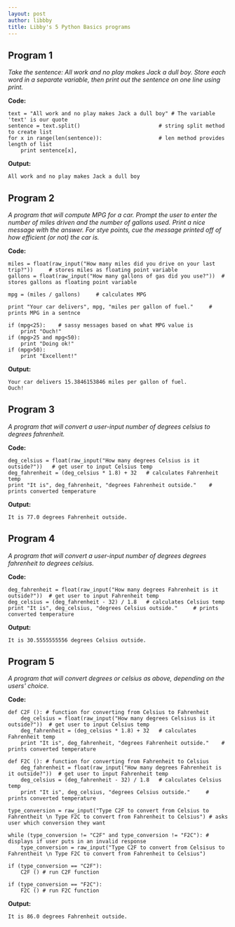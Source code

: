 ```yaml
---
layout: post
author: libbby
title: Libby's 5 Python Basics programs
---
```


## Program 1
*Take the sentence: All work and no play makes Jack a dull boy. Store each word in a separate variable, then print out the sentence on one line using print.*

**Code:**
```
text = "All work and no play makes Jack a dull boy" # The variable 'text' is our quote
sentence = text.split() 				        # string split method to create list
for x in range(len(sentence)): 				    # len method provides length of list
    print sentence[x],
```
**Output:**
```
All work and no play makes Jack a dull boy
```

## Program 2
*A program that will compute MPG for a car. Prompt the user to enter the number of miles driven and the number of gallons used. Print a nice message with the answer. For stye points, cue the message printed off of how efficient (or not) the car is.*

**Code:**
```
miles = float(raw_input("How many miles did you drive on your last trip?")) 	# stores miles as floating point variable
gallons = float(raw_input("How many gallons of gas did you use?")) 	# stores gallons as floating point variable

mpg = (miles / gallons) 	# calculates MPG

print "Your car delivers", mpg, "miles per gallon of fuel." 	# prints MPG in a sentnce

if (mpg<25):	# sassy messages based on what MPG value is
	print "Ouch!"
if (mpg>25 and mpg<50):
    print "Doing ok!"
if (mpg>50):
    print "Excellent!"
```
**Output:**
```
Your car delivers 15.3846153846 miles per gallon of fuel.
Ouch!
```

## Program 3
*A program that will convert a user-input number of degrees celsius to degrees fahrenheit.*

**Code:**
```
deg_celsius = float(raw_input("How many degrees Celsius is it outside?")) 	# get user to input Celsius temp
deg_fahrenheit = (deg_celsius * 1.8) + 32 	# calculates Fahrenheit temp
print "It is", deg_fahrenheit, "degrees Fahrenheit outside." 	# prints converted temperature
```
**Output:**
```
It is 77.0 degrees Fahrenheit outside.
```

## Program 4
*A program that will convert a user-input number of degrees degrees fahrenheit to degrees celsius.*

**Code:**
```
deg_fahrenheit = float(raw_input("How many degrees Fahrenheit is it outside?"))  # get user to input Fahrenheit temp
deg_celsius = (deg_fahrenheit - 32) / 1.8   # calculates Celsius temp
print "It is", deg_celsius, "degrees Celsius outside."     # prints converted temperature
```
**Output:**
```
It is 30.5555555556 degrees Celsius outside.
```

## Program 5
*A program that will convert degrees or celsius as above, depending on the users' choice.*

**Code:**
```
def C2F (): # function for converting from Celsius to Fahrenheit
	deg_celsius = float(raw_input("How many degrees Celsisus is it outside?")) 	# get user to input Celsius temp
	deg_fahrenheit = (deg_celsius * 1.8) + 32 	# calculates Fahrenheit temp
	print "It is", deg_fahrenheit, "degrees Fahrenheit outside." 	# prints converted temperature

def F2C (): # function for converting from Fahrenheit to Celsius
	deg_fahrenheit = float(raw_input("How many degrees Fahrenheit is it outside?"))  # get user to input Fahrenheit temp
	deg_celsius = (deg_fahrenheit - 32) / 1.8   # calculates Celsius temp
	print "It is", deg_celsius, "degrees Celsius outside."     # prints converted temperature

type_conversion = raw_input("Type C2F to convert from Celsius to Fahrentheit \n Type F2C to convert from Fahrenheit to Celsius") # asks user which conversion they want

while (type_conversion != "C2F" and type_conversion != "F2C"): # displays if user puts in an invalid response
    type_conversion = raw_input("Type C2F to convert from Celsisus to Fahrentheit \n Type F2C to convert from Fahrenheit to Celsius")

if (type_conversion == "C2F"):
	C2F () # run C2F function

if (type_conversion == "F2C"):
    F2C () # run F2C function
```
**Output:**
```
It is 86.0 degrees Fahrenheit outside.
```
